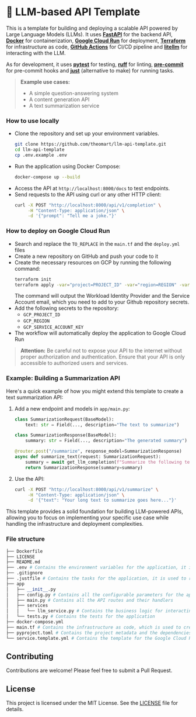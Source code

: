 # 🐣 LLM-based API Template

This is a template for building and deploying a scalable API powered by Large Language Models (LLMs). It uses **[FastAPI](https://github.com/tiangolo/fastapi)** for the backend API, **[Docker](https://github.com/docker)** for containerization, **[Google Cloud Run](https://github.com/GoogleCloudPlatform/cloud-run-samples)** for deployment, **[Terraform](https://github.com/hashicorp/terraform)** for infrastructure as code, **[GitHub Actions](https://github.com/features/actions)** for CI/CD pipeline and **[litellm](https://github.com/BerriAI/litellm)** for interacting with the LLM.

As for development, it uses **[pytest](https://github.com/pytest-dev/pytest)** for testing, **[ruff](https://github.com/astral-sh/ruff)** for linting, **[pre-commit](https://github.com/pre-commit/pre-commit)** for pre-commit hooks and **[just](https://github.com/casey/just)** (alternative to make) for running tasks.

> **Example use cases:**
> - A simple question-answering system
> - A content generation API
> - A text summarization service


### How to use locally

- Clone the repository and set up your environment variables.
    ```bash
    git clone https://github.com/theomart/llm-api-template.git
    cd llm-api-template
    cp .env.example .env
    ```
- Run the application using Docker Compose:
    ```bash
    docker-compose up --build
    ```
- Access the API at `http://localhost:8000/docs` to test endpoints.
- Send requests to the API using curl or any other HTTP client:
    ```bash
    curl -X POST "http://localhost:8000/api/v1/completion" \
         -H "Content-Type: application/json" \
         -d '{"prompt": "Tell me a joke."}'
    ```

### How to deploy on Google Cloud Run

- Search and replace the `TO_REPLACE` in the `main.tf` and the `deploy.yml` files
- Create a new repository on GitHub and push your code to it
- Create the necessary resources on GCP by running the following command:
    ```bash
    terraform init
    terraform apply -var="project=PROJECT_ID" -var="region=REGION" -var="github_repo=GITHUB_REPO"
    ```
    The command will output the Workload Identity Provider and the Service Account email, which you need to add to your Github repository secrets.
- Add the following secrets to the repository:
    - `GCP_PROJECT_ID`
    - `GCP_REGION`
    - `GCP_SERVICE_ACCOUNT_KEY`
- The workflow will automatically deploy the application to Google Cloud Run

> **Attention:** Be careful not to expose your API to the internet without proper authorization and authentication. Ensure that your API is only accessible to authorized users and services.


### Example: Building a Summarization API

Here's a quick example of how you might extend this template to create a text summarization API:

1. Add a new endpoint and models in `app/main.py`:
   ```python
   class SummarizationRequest(BaseModel):
       text: str = Field(..., description="The text to summarize")

   class SummarizationResponse(BaseModel):
       summary: str = Field(..., description="The generated summary")

   @router.post("/summarize", response_model=SummarizationResponse)
   async def summarize_text(request: SummarizationRequest):
       summary = await get_llm_completion(f"Summarize the following text: {request.text}")
       return SummarizationResponse(summary=summary)
   ```

2. Use the API:
   ```bash
   curl -X POST "http://localhost:8000/api/v1/summarize" \
        -H "Content-Type: application/json" \
        -d '{"text": "Your long text to summarize goes here..."}'
   ```

This template provides a solid foundation for building LLM-powered APIs, allowing you to focus on implementing your specific use case while handling the infrastructure and deployment complexities.


### File structure

```python
├── Dockerfile
├── LICENSE
├── README.md
├── .env # Contains the environment variables for the application, it is used to store the sensitive information such as the API keys and the database connection string
├── .gitignore
├── .justfile # Contains the tasks for the application, it is used to run the tasks such as linting, testing, formatting, etc. replaces make
├── app
│   ├── __init__.py
│   ├── config.py # Contains all the configurable parameters for the application
│   ├── main.py # Contains all the API routes and their handlers
│   ├── services
│   │   └── llm_service.py # Contains the business logic for interacting with the LLM
│   └── tests.py # Contains the tests for the application
├── docker-compose.yml 
├── main.tf # Contains the infrastructure as code, which is used to create the required resources on Google Cloud, e.g. the IAM resources used by the Github Actions workflow to deploy the application
├── pyproject.toml # Contains the project metadata and the dependencies
└── service.template.yml # Contains the template for the Google Cloud Run service, which is used to create the service on Google Cloud, used to parametrize the permissions of the application, the network configuration, the service account used by the app etc.
```

## Contributing

Contributions are welcome! Please feel free to submit a Pull Request.

## License

This project is licensed under the MIT License. See the [LICENSE](LICENSE) file for details.

